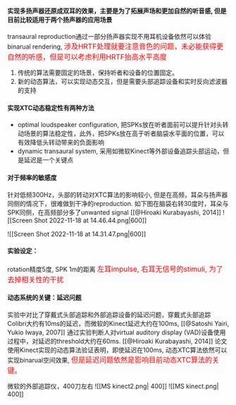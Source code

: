 #### 实现多扬声器还原成双耳的效果，主要是为了拓展声场和更加自然的听音感, 但是目前比较适用于两个扬声器的应用场景
transaural reproduction通过一部分扬声器实现不用耳机设备依然可以体验binarual rendering, <font colorfont  color="red"  size="3"  > 涉及HRTF处理就要注意音色的问题，未必能获得更自然的听感，但是可以考虑利用HRTF抬高水平高度 </font>
1. 传统的算法需要固定的场景，保持听者和设备的位置固定。
2. 新的动态算法，可以实现动态交互，但是需要头部追踪设备和实时反向滤波器的支持
#### 实现XTC动态稳定性有两种方法
- optimal loudspeaker configuration, 把SPKs放在听者面前可以提升针对头转动场景的算法稳定性，此外，把SPKs放在高于听者脑袋水平面的位置，可以有效降低头转动带来的负面影响
- dynamic transaural system,  采用如微软Kinect等外部设备追踪头部运动，但是延迟是一个关键点
#### 对于频率的敏感度
针对低频300Hz，头部的转动对XTC算法的影响较小, 但是在高频，耳朵与扬声器同侧的情况下，很难做到干净的reproduction. 如下图在脑袋右转30度时，耳朵与SPK同侧，在高频部分多了unwanted signal [[@Hiroaki Kurabayashi,  2014]]
![[Screen Shot 2022-11-18 at 14.46.44.png|600]]

![[Screen Shot 2022-11-18 at 14.31.47.png|600]]
#### 实验设定：
rotation精度5度, SPK 1m的距离
<font  color="red"  size="3" >左耳impulse, 右耳无信号的stimuli, 为了去掉相关性的干扰</font> 
#### 动态系统的关键：延迟问题
实验中对比了穿戴式头部追踪和外部追踪设备的延迟问题，穿戴式头部追踪Colibri大约有10ms的延迟，而微软的Kinect延迟大约在100ms,  [[@Satoshi Yairi, Yukio Iwaya, 2007]] 通过实验判断人对virtual auditory display (VAD)设备使用过程中，对延迟的threshold大约在60ms.  [[@Hiroaki Kurabayashi,  2014]] 论文使用Kinect实现的动态算法验证表明，即使延迟在100ms, 动态XTC算法依然可以实现binarual空间效果, <font  color="red"  size="3" > 但是延迟问题依然是影响目前动态XTC算法的关键。</font> 

微软的外部追踪仪，400刀左右
![[MS kinect2.png| 400]]
![[MS kinect.png| 400]]


